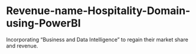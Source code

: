 # Revenue-name-Hospitality-Domain-using-PowerBI
Incorporating “Business and Data Intelligence” to regain their market share and revenue. 
